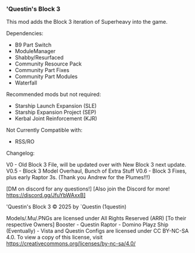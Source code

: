 ### 'Questin's Block 3

This mod adds the Block 3 iteration of Superheavy into the game.


Dependencies:
- B9 Part Switch
- ModuleManager
- Shabby/Resurfaced
- Community Resource Pack
- Community Part Fixes
- Community Part Modules
- Waterfall

Recommended mods but not required:
- Starship Launch Expansion (SLE)
- Starship Expansion Project (SEP)
- Kerbal Joint Reinforcement (KJR) 

Not Currently Compatible with:
- RSS/RO
	
Changelog:

V0 - Old Block 3 File, will be updated over with New Block 3 next update.
V0.5 - Block 3 Model Overhaul, Bunch of Extra Stuff
V0.6 - Block 3 Fixes, plus early Raptor 3s. (Thank you Andrew for the Plumes!!!)

[DM on discord for any questions!]
[Also join the Discord for more! https://discord.gg/JfuYbWAxxB]

'Questin's Block 3 © 2025 by `Questin (1questin) 

Models/.Mu/.PNGs are licensed under All Rights Reserved (ARR) [To their respective Owners]
Booster - Questin
Raptor - Domino Playz
Ship (Eventually) - Vista and Questin
Configs are licensed under CC BY-NC-SA 4.0. To view a copy of this license, visit https://creativecommons.org/licenses/by-nc-sa/4.0/
